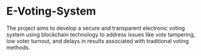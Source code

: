 # E-Voting-System
The project aims to develop a secure and transparent electronic voting system using blockchain technology to address issues like vote tampering, low voter turnout, and delays in results associated with traditional voting methods.
